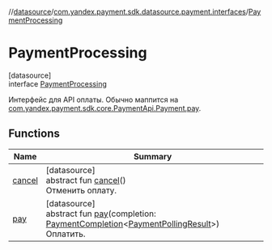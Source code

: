 //[datasource](../../../index.md)/[com.yandex.payment.sdk.datasource.payment.interfaces](../index.md)/[PaymentProcessing](index.md)

# PaymentProcessing

[datasource]\
interface [PaymentProcessing](index.md)

Интерфейс для API оплаты. Обычно маппится на [com.yandex.payment.sdk.core.PaymentApi.Payment.pay](../../../../core/core/com.yandex.payment.sdk.core/-payment-api/-payment/pay.md).

## Functions

| Name | Summary |
|---|---|
| [cancel](cancel.md) | [datasource]<br>abstract fun [cancel](cancel.md)()<br>Отменить оплату. |
| [pay](pay.md) | [datasource]<br>abstract fun [pay](pay.md)(completion: [PaymentCompletion](../../../../core/core/com.yandex.payment.sdk.core/index.md)<[PaymentPollingResult](../../../../core/core/com.yandex.payment.sdk.core.data/-payment-polling-result/index.md)>)<br>Оплатить. |
